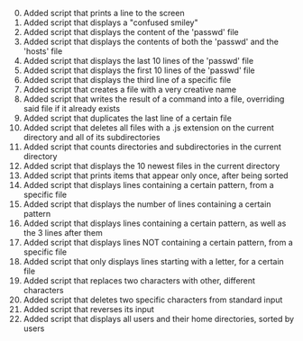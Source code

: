 <ol start="0">
<li>Added script that prints a line to the screen</li>
<li>Added script that displays a "confused smiley"</li>
<li>Added script that displays the content of the 'passwd' file</li>
<li>Added script that displays the contents of both the 'passwd' and the 'hosts' file</li>
<li>Added script that displays the last 10 lines of the 'passwd' file</li>
<li>Added script that displays the first 10 lines of the 'passwd' file</li>
<li>Added script that displays the third line of a specific file</li>
<li>Added script that creates a file with a very creative name</li>
<li>Added script that writes the result of a command into a file, overriding said file if it already exists</li>
<li>Added script that duplicates the last line of a certain file</li>
<li>Added script that deletes all files with a .js extension on the current directory and all of its subdirectories</li>
<li>Added script that counts directories and subdirectories in the current directory</li>
<li>Added script that displays the 10 newest files in the current directory</li>
<li>Added script that prints items that appear only once, after being sorted</li>
<li>Added script that displays lines containing a certain pattern, from a specific file</li>
<li>Added script that displays the number of lines containing a certain pattern</li>
<li>Added script that displays lines containing a certain pattern, as well as the 3 lines after them</li>
<li>Added script that displays lines NOT containing a certain pattern, from a specific file</li>
<li>Added script that only displays lines starting with a letter, for a certain file</li>
<li>Added script that replaces two characters with other, different characters</li>
<li>Added script that deletes two specific characters from standard input</li>
<li>Added script that reverses its input</li>
<li>Added script that displays all users and their home directories, sorted by users</li>
</ol>
